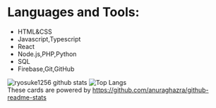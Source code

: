 # Languages and Tools:
- HTML&CSS   
- Javascript,Typescript
- React     
- Node.js,PHP,Python
- SQL
- Firebase,Git,GitHub



![ryosuke1256 github stats](https://github-readme-stats.vercel.app/api?username=ryosuke1256&count_private=true&show_icons=true&theme=buefy)
![Top Langs](https://github-readme-stats.vercel.app/api/top-langs/?username=ryosuke1256&langs_count=8&theme=buefy&layout=compact)<br>
These cards are powered by https://github.com/anuraghazra/github-readme-stats
<!--
**ryosuke1256/ryosuke1256** is a ✨ _special_ ✨ repository because its `README.md` (this file) appears on your GitHub profile.

Here are some ideas to get you started:

- 🔭 I’m currently working on ...
- 🌱 I’m currently learning ...
- 👯 I’m looking to collaborate on ...
- 🤔 I’m looking for help with ...
- 💬 Ask me about ...
- 📫 How to reach me: ...
- 😄 Pronouns: ...
- ⚡ Fun fact: ...
-->
